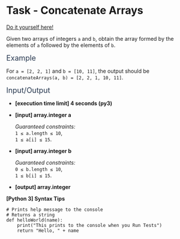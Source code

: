 # Task - Concatenate Arrays

[Do it yourself here!](https://app.codesignal.com/arcade/code-arcade/list-forest-edge/GeqSK26bvdrarkGH9)

<p>Given two arrays of integers <code>a</code> and <code>b</code>, obtain the array formed by the elements of <code>a</code> followed by the elements of <code>b</code>.</p>
<p><span class="markdown--header" style="color:#2b3b52;font-size:1.4em">Example</span></p>
<p>For <code>a = [2, 2, 1]</code> and <code>b = [10, 11]</code>, the output should be<br>
<code>concatenateArrays(a, b) = [2, 2, 1, 10, 11]</code>.</p>
<p><span class="markdown--header" style="color:#2b3b52;font-size:1.4em">Input/Output</span></p>
<ul>
<li>
<p><strong>[execution time limit] 4 seconds (py3)</strong></p>
</li>
<li>
<p><strong>[input] array.integer a</strong></p>
<p><em>Guaranteed constraints:</em><br>
<code>1 ≤ a.length ≤ 10</code>,<br>
<code>1 ≤ a[i] ≤ 15</code>.</p>
</li>
<li>
<p><strong>[input] array.integer b</strong></p>
<p><em>Guaranteed constraints:</em><br>
<code>0 ≤ b.length ≤ 10</code>,<br>
<code>1 ≤ b[i] ≤ 15</code>.</p>
</li>
<li>
<p><strong>[output] array.integer</strong></p>
</li>
</ul>
<p><strong>[Python 3] Syntax Tips</strong></p>
<pre><code class="language-python"><span class="hljs-comment"># Prints help message to the console</span>
<span class="hljs-comment"># Returns a string</span>
<span class="hljs-keyword">def</span> <span class="hljs-title function_">helloWorld</span>(<span class="hljs-params">name</span>):
    <span class="hljs-built_in">print</span>(<span class="hljs-string">"This prints to the console when you Run Tests"</span>)
    <span class="hljs-keyword">return</span> <span class="hljs-string">"Hello, "</span> + name

</code></pre>
